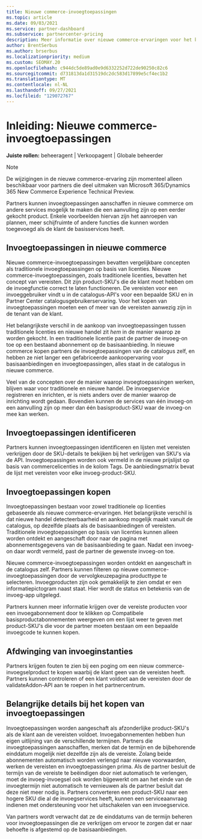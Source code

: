 ```yaml
---
title: Nieuwe commerce-invoegtoepassingen
ms.topic: article
ms.date: 09/03/2021
ms.service: partner-dashboard
ms.subservice: partnercenter-pricing
description: Meer informatie over nieuwe commerce-ervaringen voor het kopen van invoegtoepassingen.
author: BrentSerbus
ms.author: brserbus
ms.localizationpriority: medium
ms.custom: SEOMAY.20
ms.openlocfilehash: c944dc5de89ad0e9d6332252d722de90250c82c6
ms.sourcegitcommit: d731813da1d31519dc2dc583d17899e5cf4ec1b2
ms.translationtype: MT
ms.contentlocale: nl-NL
ms.lasthandoff: 09/27/2021
ms.locfileid: "129072767"
---
```

# <a name="introduction-new-commerce-add-ons"></a>Inleiding: Nieuwe commerce-invoegtoepassingen

**Juiste rollen:** beheeragent | Verkoopagent | Globale beheerder

> [!NOTE]
> De wijzigingen in de nieuwe commerce-ervaring zijn momenteel alleen beschikbaar voor partners die deel uitmaken van Microsoft 365/Dynamics 365 New Commerce Experience Technical Preview.

Partners kunnen invoegtoepassingen aanschaffen in nieuwe commerce om andere services mogelijk te maken die een aanvulling zijn op een eerder gekocht product. Enkele voorbeelden hiervan zijn het aanroepen van plannen, meer schijfruimte of andere functies die kunnen worden toegevoegd als de klant de basisservices heeft.

## <a name="add-ons-in-new-commerce"></a>Invoegtoepassingen in nieuwe commerce

Nieuwe commerce-invoegtoepassingen bevatten vergelijkbare concepten als traditionele invoegtoepassingen op basis van licenties. Nieuwe commerce-invoegtoepassingen, zoals traditionele licenties, bevatten het concept van vereisten. Dit zijn product-SKU's die de klant moet hebben om de invoegfunctie correct te laten functioneren. De vereisten voor een invoeggebruiker vindt u in de catalogus-API's voor een bepaalde SKU en in Partner Center catalogusgebruikerservaring. Voor het kopen van invoegtoepassingen moeten een of meer van de vereisten aanwezig zijn in de tenant van de klant.

Het belangrijkste verschil in de aankoop van invoegtoepassingen tussen traditionele licenties en nieuwe handel zit *hem* in de manier waarop ze worden gekocht. In een traditionele licentie past de partner de invoeg-on toe op een bestaand abonnement op de basisaanbieding. In nieuwe commerce kopen partners de invoegtoepassingen van de catalogus zelf, en hebben ze niet langer een gefabriceerde aankoopervaring voor basisaanbiedingen en invoegtoepassingen, alles staat in de catalogus in nieuwe commerce.

Veel van de concepten over de manier waarop invoegtoepassingen werken, blijven waar voor traditionele en nieuwe handel. De invoegservice registreren en inrichten, er is niets anders over de manier waarop de inrichting wordt gedaan. Bovendien kunnen de services van één invoeg-on een aanvulling zijn op meer dan één basisproduct-SKU waar de invoeg-on mee kan werken.

## <a name="identifying-add-ons"></a>Invoegtoepassingen identificeren

Partners kunnen invoegtoepassingen identificeren en lijsten met vereisten verkrijgen door de SKU-details te bekijken bij het verkrijgen van SKU's via de API. Invoegtoepassingen worden ook vermeld in de nieuwe prijslijst op basis van commercelicenties in de kolom Tags. De aanbiedingsmatrix bevat de lijst met vereisten voor elke invoeg-product-SKU.

## <a name="purchasing-add-ons"></a>Invoegtoepassingen kopen

Invoegtoepassingen bestaan voor zowel traditionele op licenties gebaseerde als nieuwe commerce-ervaringen. Het belangrijkste verschil is dat nieuwe handel detecteerbaarheid en aankoop mogelijk maakt vanuit de catalogus, op dezelfde plaats als de basisaanbiedingen of vereisten. Traditionele invoegtoepassingen op basis van licenties kunnen alleen worden ontdekt en aangeschaft door naar de pagina met abonnementsgegevens van de basisaanbieding te gaan. Nadat een invoeg-on daar wordt vermeld, past de partner de gewenste invoeg-on toe.

Nieuwe commerce-invoegtoepassingen worden ontdekt en aangeschaft in de catalogus zelf. Partners kunnen filteren op nieuwe commerce-invoegtoepassingen door de vervolgkeuzepagina producttype te selecteren. Invoegproducten zijn ook gemakkelijk te zien omdat er een informatiepictogram naast staat. Hier wordt de status en betekenis van de invoeg-app uitgelegd.

Partners kunnen meer informatie krijgen over de vereiste producten  voor een invoegabonnement door te klikken op Compatibele basisproductabonnementen weergeven om een lijst weer te geven met product-SKU's die voor de partner moeten bestaan om een bepaalde invoegcode te kunnen kopen.

## <a name="add-on-enforcement"></a>Afdwinging van invoeginstanties

Partners krijgen fouten te zien bij een poging om een nieuw commerce-invoegselproduct te kopen waarbij de klant geen van de vereisten heeft. Partners kunnen controleren of een klant voldoet aan de vereisten door de validateAddon-API aan te roepen in het partnercentrum.

## <a name="important-details-when-purchasing-add-ons"></a>Belangrijke details bij het kopen van invoegtoepassingen

Invoegtoepassingen worden aangeschaft als afzonderlijke product-SKU's als de klant aan de vereisten voldoet. Invoegabonnementen hebben hun eigen uitlijning van de verschillende termijnen. Partners die invoegtoepassingen aanschaffen, merken dat de termijn en de bijbehorende einddatum mogelijk niet dezelfde zijn als de vereiste. Zolang beide abonnementen automatisch worden verlengd naar nieuwe voorwaarden, werken de vereisten en invoegtoepassingen prima. Als de partner besluit de termijn van de vereiste te beëindigen door niet automatisch te verlengen, moet de invoeg-invoegsel ook worden bijgewerkt om aan het einde van de invoegtermijn niet automatisch te vernieuwen als de partner besluit dat deze niet meer nodig is.  Partners converteren een product-SKU naar een hogere SKU die al de invoegservices heeft, kunnen een serviceaanvraag indienen met ondersteuning voor het uitschakelen van een invoegservice.

Van partners wordt verwacht dat ze de einddatums van de termijn beheren voor invoegtoepassingen die ze verkrijgen om ervoor te zorgen dat er naar behoefte is afgestemd op de basisaanbiedingen.
